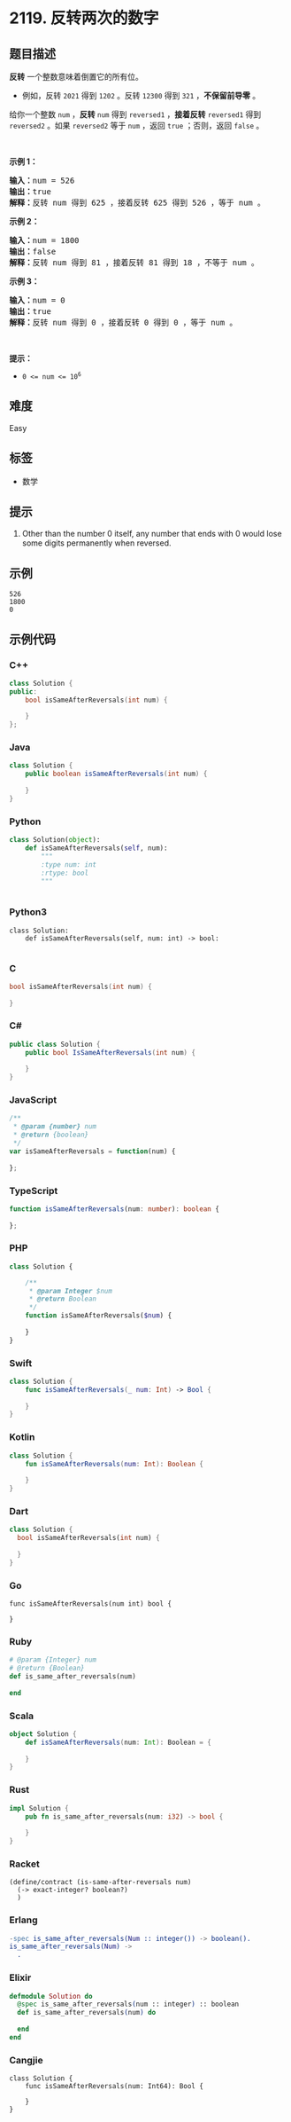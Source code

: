 # 2119. 反转两次的数字

## 题目描述

<p><strong>反转</strong> 一个整数意味着倒置它的所有位。</p>

<ul>
	<li>例如，反转 <code>2021</code> 得到 <code>1202</code> 。反转 <code>12300</code> 得到 <code>321</code> ，<strong>不保留前导零</strong> 。</li>
</ul>

<p>给你一个整数 <code>num</code> ，<strong>反转</strong> <code>num</code> 得到 <code>reversed1</code> ，<strong>接着反转</strong> <code>reversed1</code> 得到 <code>reversed2</code> 。如果 <code>reversed2</code> 等于 <code>num</code> ，返回 <code>true</code> ；否则，返回 <code>false</code> 。</p>

<p>&nbsp;</p>

<p><strong>示例 1：</strong></p>

<pre><strong>输入：</strong>num = 526
<strong>输出：</strong>true
<strong>解释：</strong>反转 num 得到 625 ，接着反转 625 得到 526 ，等于 num 。
</pre>

<p><strong>示例 2：</strong></p>

<pre><strong>输入：</strong>num = 1800
<strong>输出：</strong>false
<strong>解释：</strong>反转 num 得到 81 ，接着反转 81 得到 18 ，不等于 num 。 </pre>

<p><strong>示例 3：</strong></p>

<pre><strong>输入：</strong>num = 0
<strong>输出：</strong>true
<strong>解释：</strong>反转 num 得到 0 ，接着反转 0 得到 0 ，等于 num 。
</pre>

<p>&nbsp;</p>

<p><strong>提示：</strong></p>

<ul>
	<li><code>0 &lt;= num &lt;= 10<sup>6</sup></code></li>
</ul>


## 难度

Easy

## 标签

- 数学

## 提示

1. Other than the number 0 itself, any number that ends with 0 would lose some digits permanently when reversed.

## 示例

```
526
1800
0
```

## 示例代码

### C++

```cpp
class Solution {
public:
    bool isSameAfterReversals(int num) {
        
    }
};
```

### Java

```java
class Solution {
    public boolean isSameAfterReversals(int num) {
        
    }
}
```

### Python

```python
class Solution(object):
    def isSameAfterReversals(self, num):
        """
        :type num: int
        :rtype: bool
        """
        
```

### Python3

```python3
class Solution:
    def isSameAfterReversals(self, num: int) -> bool:
        
```

### C

```c
bool isSameAfterReversals(int num) {
    
}
```

### C#

```csharp
public class Solution {
    public bool IsSameAfterReversals(int num) {
        
    }
}
```

### JavaScript

```javascript
/**
 * @param {number} num
 * @return {boolean}
 */
var isSameAfterReversals = function(num) {
    
};
```

### TypeScript

```typescript
function isSameAfterReversals(num: number): boolean {
    
};
```

### PHP

```php
class Solution {

    /**
     * @param Integer $num
     * @return Boolean
     */
    function isSameAfterReversals($num) {
        
    }
}
```

### Swift

```swift
class Solution {
    func isSameAfterReversals(_ num: Int) -> Bool {
        
    }
}
```

### Kotlin

```kotlin
class Solution {
    fun isSameAfterReversals(num: Int): Boolean {
        
    }
}
```

### Dart

```dart
class Solution {
  bool isSameAfterReversals(int num) {
    
  }
}
```

### Go

```golang
func isSameAfterReversals(num int) bool {
    
}
```

### Ruby

```ruby
# @param {Integer} num
# @return {Boolean}
def is_same_after_reversals(num)
    
end
```

### Scala

```scala
object Solution {
    def isSameAfterReversals(num: Int): Boolean = {
        
    }
}
```

### Rust

```rust
impl Solution {
    pub fn is_same_after_reversals(num: i32) -> bool {
        
    }
}
```

### Racket

```racket
(define/contract (is-same-after-reversals num)
  (-> exact-integer? boolean?)
  )
```

### Erlang

```erlang
-spec is_same_after_reversals(Num :: integer()) -> boolean().
is_same_after_reversals(Num) ->
  .
```

### Elixir

```elixir
defmodule Solution do
  @spec is_same_after_reversals(num :: integer) :: boolean
  def is_same_after_reversals(num) do
    
  end
end
```

### Cangjie

```cangjie
class Solution {
    func isSameAfterReversals(num: Int64): Bool {

    }
}
```

